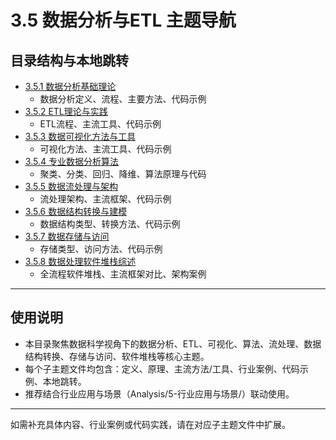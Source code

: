 # 3.5 数据分析与ETL 主题导航

## 目录结构与本地跳转

- [3.5.1 数据分析基础理论](./3.5.1-数据分析基础理论.md)
  - 数据分析定义、流程、主要方法、代码示例
- [3.5.2 ETL理论与实践](./3.5.2-ETL理论与实践.md)
  - ETL流程、主流工具、代码示例
- [3.5.3 数据可视化方法与工具](./3.5.3-数据可视化方法与工具.md)
  - 可视化方法、主流工具、代码示例
- [3.5.4 专业数据分析算法](./3.5.4-专业数据分析算法.md)
  - 聚类、分类、回归、降维、算法原理与代码
- [3.5.5 数据流处理与架构](./3.5.5-数据流处理与架构.md)
  - 流处理架构、主流框架、代码示例
- [3.5.6 数据结构转换与建模](./3.5.6-数据结构转换与建模.md)
  - 数据结构类型、转换方法、代码示例
- [3.5.7 数据存储与访问](./3.5.7-数据存储与访问.md)
  - 存储类型、访问方法、代码示例
- [3.5.8 数据处理软件堆栈综述](./3.5.8-数据处理软件堆栈综述.md)
  - 全流程软件堆栈、主流框架对比、架构案例

---

## 使用说明

- 本目录聚焦数据科学视角下的数据分析、ETL、可视化、算法、流处理、数据结构转换、存储与访问、软件堆栈等核心主题。
- 每个子主题文件均包含：定义、原理、主流方法/工具、行业案例、代码示例、本地跳转。
- 推荐结合行业应用与场景（Analysis/5-行业应用与场景/）联动使用。

---

如需补充具体内容、行业案例或代码实践，请在对应子主题文件中扩展。
